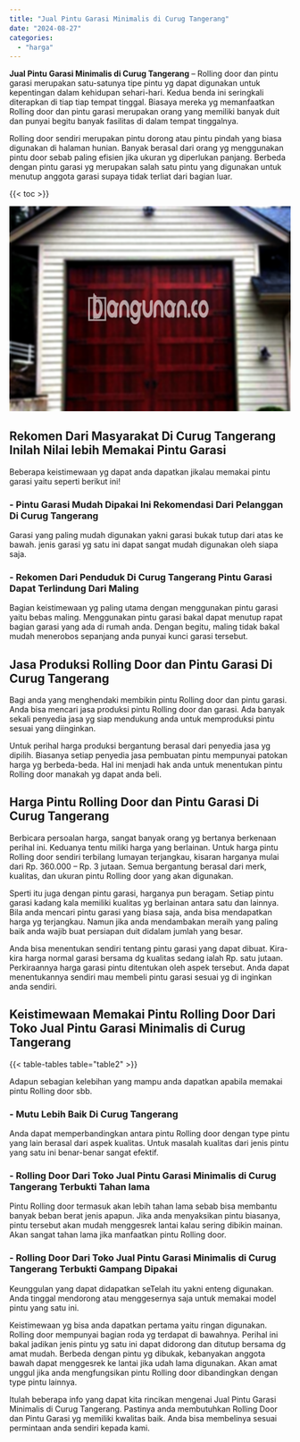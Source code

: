 ```yaml
---
title: "Jual Pintu Garasi Minimalis di Curug Tangerang"
date: "2024-08-27"
categories: 
  - "harga"
---
```


**Jual Pintu Garasi Minimalis di Curug Tangerang** – Rolling door dan pintu garasi merupakan satu-satunya tipe pintu yg dapat digunakan untuk kepentingan dalam kehidupan sehari-hari. Kedua benda ini seringkali diterapkan di tiap tiap tempat tinggal. Biasaya mereka yg memanfaatkan Rolling door dan pintu garasi merupakan orang yang memiliki banyak duit dan punyai begitu banyak fasilitas di dalam tempat tinggalnya.

Rolling door sendiri merupakan pintu dorong atau pintu pindah yang biasa digunakan di halaman hunian. Banyak berasal dari orang yg menggunakan pintu door sebab paling efisien jika ukuran yg diperlukan panjang. Berbeda dengan pintu garasi yg merupakan salah satu pintu yang digunakan untuk menutup anggota garasi supaya tidak terliat dari bagian luar.

{{< toc >}}

![Jual Pintu Garasi Minimalis di Curug Tangerang](/images/pintu-garasi-32.png)

## Rekomen Dari Masyarakat Di Curug Tangerang Inilah Nilai lebih Memakai Pintu Garasi

Beberapa keistimewaan yg dapat anda dapatkan jikalau memakai pintu garasi yaitu seperti berikut ini!

### \- Pintu Garasi Mudah Dipakai Ini Rekomendasi Dari Pelanggan Di Curug Tangerang

Garasi yang paling mudah digunakan yakni garasi bukak tutup dari atas ke bawah. jenis garasi yg satu ini dapat sangat mudah digunakan oleh siapa saja.

### \- Rekomen Dari Penduduk Di Curug Tangerang Pintu Garasi Dapat Terlindung Dari Maling

Bagian keistimewaan yg paling utama dengan menggunakan pintu garasi yaitu bebas maling. Menggunakan pintu garasi bakal dapat menutup rapat bagian garasi yang ada di rumah anda. Dengan begitu, maling tidak bakal mudah menerobos sepanjang anda punyai kunci garasi tersebut.

## Jasa Produksi Rolling Door dan Pintu Garasi Di Curug Tangerang

Bagi anda yang menghendaki membikin pintu Rolling door dan pintu garasi. Anda bisa mencari jasa produksi pintu Rolling door dan garasi. Ada banyak sekali penyedia jasa yg siap mendukung anda untuk memproduksi pintu sesuai yang diinginkan.

Untuk perihal harga produksi bergantung berasal dari penyedia jasa yg dipilih. Biasanya setiap penyedia jasa pembuatan pintu mempunyai patokan harga yg berbeda-beda. Hal ini menjadi hak anda untuk menentukan pintu Rolling door manakah yg dapat anda beli.

## Harga Pintu Rolling Door dan Pintu Garasi Di Curug Tangerang

Berbicara persoalan harga, sangat banyak orang yg bertanya berkenaan perihal ini. Keduanya tentu miliki harga yang berlainan. Untuk harga pintu Rolling door sendiri terbilang lumayan terjangkau, kisaran harganya mulai dari Rp. 360.000 – Rp. 3 jutaan. Semua bergantung berasal dari merk, kualitas, dan ukuran pintu Rolling door yang akan digunakan.

Sperti itu juga dengan pintu garasi, harganya pun beragam. Setiap pintu garasi kadang kala memiliki kualitas yg berlainan antara satu dan lainnya. Bila anda mencari pintu garasi yang biasa saja, anda bisa mendapatkan harga yg terjangkau. Namun jika anda mendambakan meraih yang paling baik anda wajib buat persiapan duit didalam jumlah yang besar.

Anda bisa menentukan sendiri tentang pintu garasi yang dapat dibuat. Kira-kira harga normal garasi bersama dg kualitas sedang ialah Rp. satu jutaan. Perkiraannya harga garasi pintu ditentukan oleh aspek tersebut. Anda dapat menentukannya sendiri mau membeli pintu garasi sesuai yg di inginkan anda sendiri.

## Keistimewaan Memakai Pintu Rolling Door Dari Toko Jual Pintu Garasi Minimalis di Curug Tangerang

{{< table-tables table="table2" >}}

Adapun sebagian kelebihan yang mampu anda dapatkan apabila memakai pintu Rolling door sbb.

### \- Mutu Lebih Baik Di Curug Tangerang

Anda dapat memperbandingkan antara pintu Rolling door dengan type pintu yang lain berasal dari aspek kualitas. Untuk masalah kualitas dari jenis pintu yang satu ini benar-benar sangat efektif.

### \- Rolling Door Dari Toko Jual Pintu Garasi Minimalis di Curug Tangerang Terbukti Tahan lama

Pintu Rolling door termasuk akan lebih tahan lama sebab bisa membantu banyak beban berat jenis apapun. Jika anda menyaksikan pintu biasanya, pintu tersebut akan mudah menggesrek lantai kalau sering dibikin mainan. Akan sangat tahan lama jika manfaatkan pintu Rolling door.

### \- Rolling Door Dari Toko Jual Pintu Garasi Minimalis di Curug Tangerang Terbukti Gampang Dipakai

Keunggulan yang dapat didapatkan seTelah itu yakni enteng digunakan. Anda tinggal mendorong atau menggesernya saja untuk memakai model pintu yang satu ini.

Keistimewaan yg bisa anda dapatkan pertama yaitu ringan digunakan. Rolling door mempunyai bagian roda yg terdapat di bawahnya. Perihal ini bakal jadikan jenis pintu yg satu ini dapat didorong dan ditutup bersama dg amat mudah. Berbeda dengan pintu yg dibukak, kebanyakan anggota bawah dapat menggesrek ke lantai jika udah lama digunakan. Akan amat unggul jika anda mengfungsikan pintu Rolling door dibandingkan dengan type pintu lainnya.

Itulah beberapa info yang dapat kita rincikan mengenai Jual Pintu Garasi Minimalis di Curug Tangerang. Pastinya anda membutuhkan Rolling Door dan Pintu Garasi yg memiliki kwalitas baik. Anda bisa membelinya sesuai permintaan anda sendiri kepada kami.
